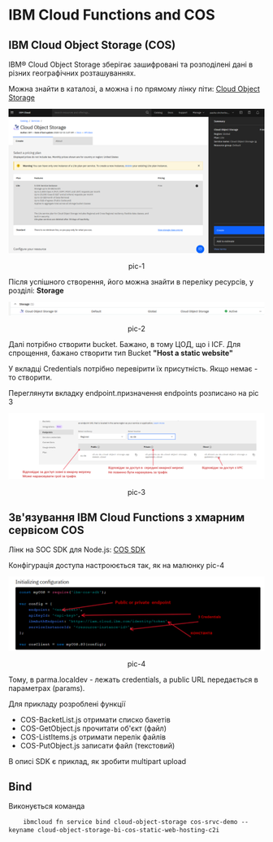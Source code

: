# IBM Cloud Functions and COS



## IBM Cloud Object Storage (COS)

IBM® Cloud Object Storage зберігає зашифровані та розподілені дані в різних географічних розташуваннях. 

Можна знайти в каталозі, а можна і по прямому лінку піти:
[Cloud Object Storage](https://cloud.ibm.com/objectstorage/create)

<kbd><img src="doc/lab-04-pic-1.png" /></kbd>
<p style="text-align: center;">pic-1</p>


Після успішного створення, його можна знайти в переліку ресурсів, у розділі: **Storage**

<kbd><img src="doc/lab-04-pic-2.png" /></kbd>
<p style="text-align: center;">pic-2</p>

Далі потрібно створити bucket. Бажано, в тому ЦОД, що і ICF.
Для спрощення, бажано створити тип Bucket **"Host a static website"**


У вкладці Credentials  потрібно перевірити їх присутність. Якщо немає - то створити.

Переглянути вкладку endpoint.призначення endpoints  розписано на pic 3

<kbd><img src="doc/lab-04-pic-3.png" /></kbd>
<p style="text-align: center;">pic-3</p>


## Зв'язування IBM Cloud Functions з хмарним сервісом  COS

Лінк на SOC SDK  для Node.js:
[COS SDK](https://cloud.ibm.com/docs/cloud-object-storage?topic=cloud-object-storage-node#node-examples-new-file)


Конфігурація доступа  настроюється так, як на малюнку pic-4

<kbd><img src="doc/lab-04-pic-4.png" /></kbd>
<p style="text-align: center;">pic-4</p>

Тому, в parma.localdev - лежать credentials, а  public URL  передається в параметрах (params).

Для прикладу розроблені функції 

- COS-BacketList.js отримати списко бакетів
- COS-GetObject.js  прочитати об'єкт (файл)
- COS-ListItems.js  отримати перелік файлів
- COS-PutObject.js  записати файл (текстовий)

В описі SDK  є приклад, як зробити multipart upload



## Bind

Виконується команда

```
    ibmcloud fn service bind cloud-object-storage cos-srvc-demo --keyname cloud-object-storage-bi-cos-static-web-hosting-c2i
```

